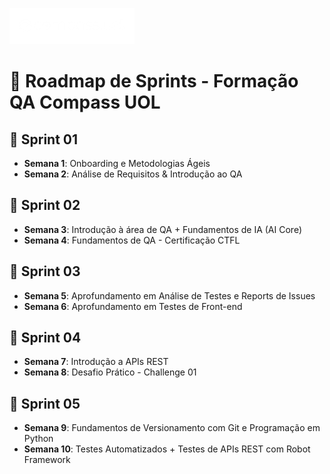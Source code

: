 ![Logo](Logo/Logo_Compass.png)

# 📅 Roadmap de Sprints - Formação QA Compass UOL

## 🚀 Sprint 01
- **Semana 1**: Onboarding e Metodologias Ágeis  
- **Semana 2**: Análise de Requisitos & Introdução ao QA

## 🚀 Sprint 02
- **Semana 3**: Introdução à área de QA + Fundamentos de IA (AI Core)  
- **Semana 4**: Fundamentos de QA - Certificação CTFL

## 🚀 Sprint 03
- **Semana 5**: Aprofundamento em Análise de Testes e Reports de Issues  
- **Semana 6**: Aprofundamento em Testes de Front-end

## 🚀 Sprint 04
- **Semana 7**: Introdução a APIs REST  
- **Semana 8**: Desafio Prático - Challenge 01

## 🚀 Sprint 05
- **Semana 9**: Fundamentos de Versionamento com Git e Programação em Python  
- **Semana 10**: Testes Automatizados + Testes de APIs REST com Robot Framework


